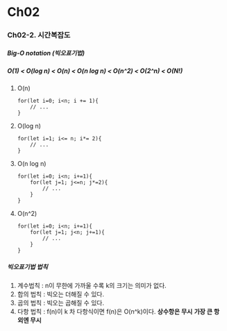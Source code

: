 # Ch02
### Ch02-2. 시간복잡도
##### Big-O notation (빅오표기법)
##### O(1) < O(log n) < O(n) < O(n log n) < O(n^2) < O(2^n) < O(N!)
1. O(n)
    ~~~
    for(let i=0; i<n; i += 1){
        // ...
    }
    ~~~
2. O(log n)
    ~~~
    for(let i=1; i<= n; i*= 2){
        // ...
    }
    ~~~
3. O(n log n)
    ~~~
    for(let i=0; i<n; i+=1){
        for(let j=1; j<=n; j*=2){
            // ...
        }
    }
    ~~~
4. O(n^2)
    ~~~
    for(let i=0; i<n; i+=1){
        for(let j=1; j<n; j+=1){
            // ...
        }
    }
    ~~~
##### 빅오표기법 법칙
1. 계수법칙 : n이 무한에 가까울 수록 k의 크기는 의미가 없다.
2. 합의 법칙 : 빅오는 더해질 수 있다.
3. 곱의 법칙 : 빅오는 곱해질 수 있다.
4. 다항 법칙 : f(n)이 k 차 다항식이면 f(n)은 O(n^k)이다.
    **상수항은 무시**
    **가장 큰 항 외엔 무시**